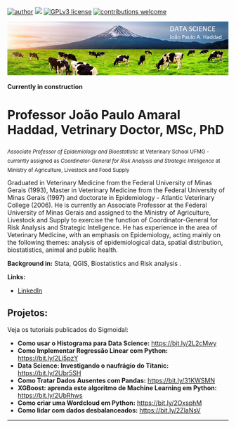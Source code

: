 [![author](https://img.shields.io/badge/author-carlosfab-red.svg)](https://www.linkedin.com/in/jo%C3%A3o-paulo-amaral-haddad-2a18bb147/) [![](https://img.shields.io/badge/python-3.7+-blue.svg)](https://www.python.org/downloads/release/python-365/) [![GPLv3 license](https://img.shields.io/badge/License-GPLv3-blue.svg)](http://perso.crans.org/besson/LICENSE.html) [![contributions welcome](https://img.shields.io/badge/contributions-welcome-brightgreen.svg?style=flat)](https://github.com/carlosfab/data_science/issues)

<p align="center">
  <img src="banner.png" alt="This image was get from: https://br.freepik.com/fotos-gratis/vacas-comendo-grama-exuberante-no-campo-verde-em-frente-a-montanha-fuji-japao_10695674.htm#page=1&query=vacas&position=6" >
</p>

**Currently in construction**

# Professor João Paulo Amaral Haddad, Vetrinary Doctor, MSc, PhD
<Sub>*Associate Professor of Epidemiology and Bioestatistic* at Veterinary School UFMG - currently assigned as
*Coordinator-General for Risk Analysis and Strategic Inteligence* at Ministry of Agriculture, Livestock and Food Supply</Sub>

Graduated in Veterinary Medicine from the Federal University of Minas Gerais (1993), Master in Veterinary Medicine from the Federal University of Minas Gerais (1997) and doctorate in Epidemiology - Atlantic Veterinary College (2006). He is currently an Associate Professor at the Federal University of Minas Gerais and assigned to the Ministry of Agriculture, Livestock and Supply to exercise the function of Coordinator-General for Risk Analysis and Strategic Inteligence. He has experience in the area of Veterinary Medicine, with an emphasis on Epidemiology, acting mainly on the following themes: analysis of epidemiological data, spatial distribution, biostatistics, animal and public health.

**Background in:** Stata, QGIS, Biostatistics and Risk analysis .

**Links:**
* [LinkedIn](https://www.linkedin.com/in/jo%C3%A3o-paulo-amaral-haddad-2a18bb147/)


## Projetos:
Veja os tutoriais publicados do Sigmoidal:

* **Como usar o Histograma para Data Science:** https://bit.ly/2L2cMwy
* **Como Implementar Regressão Linear com Python:** https://bit.ly/2Li5pzY
* **Data Science: Investigando o naufrágio do Titanic:** https://bit.ly/2Ubr5SH
* **Como Tratar Dados Ausentes com Pandas:** https://bit.ly/31KWSMN
* **XGBoost: aprenda este algoritmo de Machine Learning em Python:** https://bit.ly/2UbRhws
* **Como criar uma Wordcloud em Python:** https://bit.ly/2OxsphM
* **Como lidar com dados desbalanceados:** https://bit.ly/2ZlaNsV

---




